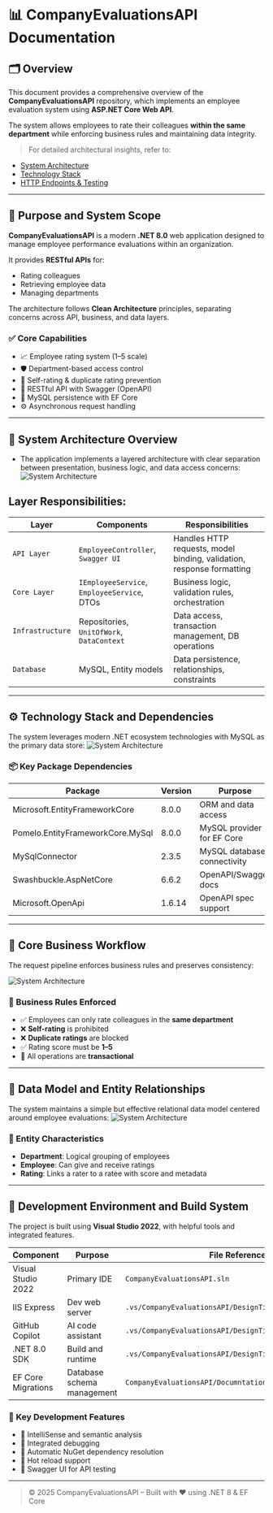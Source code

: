 # 📊 CompanyEvaluationsAPI Documentation

## 🗂️ Overview

This document provides a comprehensive overview of the **CompanyEvaluationsAPI** repository, which implements an employee evaluation system using **ASP.NET Core Web API**.

The system allows employees to rate their colleagues **within the same department** while enforcing business rules and maintaining data integrity.

> For detailed architectural insights, refer to:
- [System Architecture](#-system-architecture-overview)
- [Technology Stack](#-technology-stack-and-dependencies)
- [HTTP Endpoints & Testing](#)

---

## 🎯 Purpose and System Scope

**CompanyEvaluationsAPI** is a modern **.NET 8.0** web application designed to manage employee performance evaluations within an organization.

It provides **RESTful APIs** for:
- Rating colleagues
- Retrieving employee data
- Managing departments

The architecture follows **Clean Architecture** principles, separating concerns across API, business, and data layers.

### ✅ Core Capabilities

- 📈 Employee rating system (1–5 scale)
- 🛡️ Department-based access control
- 🚫 Self-rating & duplicate rating prevention
- 📘 RESTful API with Swagger (OpenAPI)
- 💾 MySQL persistence with EF Core
- ⚙️ Asynchronous request handling

---

## 🧱 System Architecture Overview
- The application implements a layered architecture with clear separation between presentation, business logic, and data access concerns:
![System Architecture](./Images/img1.png)


## Layer Responsibilities:

| **Layer**         | **Components**                        | **Responsibilities**                                                  |
|-------------------|----------------------------------------|------------------------------------------------------------------------|
| `API Layer`       | `EmployeeController`, `Swagger UI`     | Handles HTTP requests, model binding, validation, response formatting |
| `Core Layer`      | `IEmployeeService`, `EmployeeService`, DTOs | Business logic, validation rules, orchestration                        |
| `Infrastructure`  | Repositories, `UnitOfWork`, `DataContext` | Data access, transaction management, DB operations                     |
| `Database`        | MySQL, Entity models                   | Data persistence, relationships, constraints                          |

---

## ⚙️ Technology Stack and Dependencies

The system leverages modern .NET ecosystem technologies with MySQL as the primary data store:
![System Architecture](./Images/img2.png)

### 📦 Key Package Dependencies

| **Package**                      | **Version** | **Purpose**                            |
|----------------------------------|-------------|----------------------------------------|
| Microsoft.EntityFrameworkCore    | 8.0.0       | ORM and data access                    |
| Pomelo.EntityFrameworkCore.MySql | 8.0.0       | MySQL provider for EF Core             |
| MySqlConnector                   | 2.3.5       | MySQL database connectivity            |
| Swashbuckle.AspNetCore           | 6.6.2       | OpenAPI/Swagger docs                   |
| Microsoft.OpenApi                | 1.6.14      | OpenAPI spec support                   |

---

## 🔁 Core Business Workflow

The request pipeline enforces business rules and preserves consistency:

![System Architecture](./Images/img3.png)

### 🧾 Business Rules Enforced

- ✅ Employees can only rate colleagues in the **same department**
- ❌ **Self-rating** is prohibited
- ❌ **Duplicate ratings** are blocked
- ✅ Rating score must be **1–5**
- 🧩 All operations are **transactional**

---

## 🧩 Data Model and Entity Relationships

The system maintains a simple but effective relational data model centered around employee evaluations:
![System Architecture](./Images/img4.png)

### 📄 Entity Characteristics

- **Department**: Logical grouping of employees
- **Employee**: Can give and receive ratings
- **Rating**: Links a rater to a ratee with score and metadata

---

## 🧰 Development Environment and Build System

The project is built using **Visual Studio 2022**, with helpful tools and integrated features.

| **Component**          | **Purpose**                          | **File Reference**                                     |
|------------------------|--------------------------------------|--------------------------------------------------------|
| Visual Studio 2022     | Primary IDE                          | `CompanyEvaluationsAPI.sln`                           |
| IIS Express            | Dev web server                       | `.vs/CompanyEvaluationsAPI/DesignTimeBuild/.dtbcache.v2` |
| GitHub Copilot         | AI code assistant                    | `.vs/CompanyEvaluationsAPI/DesignTimeBuild/.dtbcache.v2` |
| .NET 8.0 SDK           | Build and runtime                    | `.vs/CompanyEvaluationsAPI/DesignTimeBuild/.dtbcache.v2` |
| EF Core Migrations     | Database schema management           | `CompanyEvaluationsAPI/Documntation.md`               |

### 🔑 Key Development Features

- 🧠 IntelliSense and semantic analysis
- 🐞 Integrated debugging
- 🔄 Automatic NuGet dependency resolution
- 🚀 Hot reload support
- 📘 Swagger UI for API testing

---

> © 2025 CompanyEvaluationsAPI – Built with ❤️ using .NET 8 & EF Core
